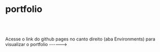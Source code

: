 # portfolio
</br>
</br>
</br>
Acesse o link do github pages no canto direito (aba Environments) para visualizar o portfolio                                                                      ------>
